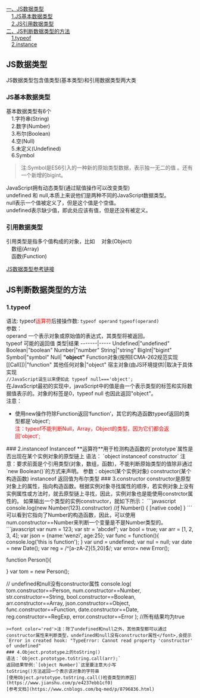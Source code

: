 [一、JS数据类型](#JS数据类型)   
&emsp;[1.JS基本数据类型](1.JS基本数据类型)   
&emsp;[2.JS引用数据类型](2.引用数据类型)  
[二、JS判断数据类型的方法](#JS判断数据类型的方法)  
&emsp;[1.typeof](1.typeof)    
&emsp;[2.instance](2.instance)

## JS数据类型
JS数据类型包含值类型(基本类型)和引用数据类型两大类
### JS基本数据类型
基本数据类型有6个  
&emsp;1.字符串(String)  
&emsp;2.数字(Number)  
&emsp;3.布尔(Boolean)  
&emsp;4.空(Null)  
&emsp;5.未定义(Undefined)  
&emsp;6.Symbol
>注:Symbol是ES6引入的一种新的原始类型数据，表示独一无二的值  。还有一个新增的bigint。

JavaScript拥有动态类型(通过赋值操作可以改变类型)  
undefined 和 null,本质上来说他们是两种不同的JavaScript数据类型。   
null表示一个值被定义了，但是这个值是个空值。  
undefined表示缺少值，即此处应该有值，但是还没有被定义。
### 引用数据类型  
引用类型是指多个值构成的对象，比如
&emsp;对象(Object)  
&emsp;数组(Array)  
&emsp;函数(Function)  

[JS数据类型参考链接](https://www.cnblogs.com/advanceCabbage/p/10457551.html)

## JS判断数据类型的方法
### 1.typeof
语法:
typeof<font color='red'>运算符</font>后接操作数:
`typeof operand`
`typeof(operand)`  
参数：  
operand
一个表示对象或原始值的表达式，其类型将被返回。  
typeof 可能的返回值
类型|结果
-------|-----
Undefined|"undefined"
Boolean|"boolean"
Number|"number"
String|"string"
BigInt|"bigint"
Symbol|"symbol"
Null| **"object"**
Function对象(按照ECMA-262规范实现[[Call]])|"function"
其他任何对象|"object"
宿主对象(由JS环境提供)|取决于具体实现  
`//JavaScript诞生以来便如此
typeof null==='object';`  
在JavaScript最初的实现中，javaScript中的值是由一个表示类型的标签和实际数据值表示的。对象的标签是0，typeof null 也因此返回"object"。  
注意：
+ 使用new操作符除Function返回‘function’，其它的构造函数typeof返回的类型都是’object‘;  
<font color='red'>注：typeof不能判断Null，Array，Object的类型，因为它们都会返回'object';
</font>
### 2.instanceof
Instanceof **运算符**用于检测构造函数的`prototype`属性是否出现在某个实例对象的原型链上  
语法：
`object instanceof constructor`  
注意：要求前面是个引用类型(对象，数组，函数)，不能判断原始类型的值除非通过`new Boolean()`的方式来声明。
参数：object(某个实例对象) constructor(某个构造函数)   
instanceof 返回值为布尔类型  
### 3.constructor
constructor是原型对象上的属性，指向构造函数。根据实例对象寻找属性的顺序，若实例对象上没有实例属性或方法时，就去原型链上寻找，因此，实例对象也是能使用constrctor属性的。  
如果输出一个类型的实例constructor，就如下所示：
```javascript
console.log(new Number(123).constructor)
//ƒ Number() { [native code] }
```
可以看到它指向了Number的构造函数，因此，可以使用num.constructor==Number来判断一个变量是不是Number类型的。 
```javascript
var num  = 123;
var str  = 'abcdef';
var bool = true;
var arr  = [1, 2, 3, 4];
var json = {name:'wenzi', age:25};
var func = function(){ console.log('this is function'); }
var und  = undefined;
var nul  = null;
var date = new Date();
var reg  = /^[a-zA-Z]{5,20}$/;
var error= new Error();

function Person(){
  
}
var tom = new Person();

// undefined和null没有constructor属性
console.log(
    tom.constructor==Person,
    num.constructor==Number,
    str.constructor==String,
    bool.constructor==Boolean,
    arr.constructor==Array,
    json.constructor==Object,
    func.constructor==Function,
    date.constructor==Date,
    reg.constructor==RegExp,
    error.constructor==Error
);
//所有结果均为true
```  
><font color='red'>注：除了undefined和null之外，其他类型都可以通过constructor属性来判断类型，undefined和null没有constructor属性</font>,会提示`Error in created hook: "TypeError: Cannot read property 'constructor' of undefined"
### 4.Object.prototype上的toString()
语法：`Object.prototype.toString.call(arr);`  
返回结果举例:`[object Number]`这里要注意大小写  
toString()方法返回一个表示该对象的字符串  
[使用Object.prototype.toString.call()检查类型的原因](https://www.jianshu.com/p/e4237ebb1cf0)
[参考文档](https://www.cnblogs.com/bq-med/p/8796836.html)
















